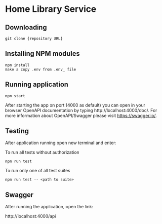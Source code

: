 # Home Library Service

## Downloading

```
git clone {repository URL}
```

## Installing NPM modules

```
npm install
make a copy .env from .env_ file
```

## Running application

```
npm start
```

After starting the app on port (4000 as default) you can open
in your browser OpenAPI documentation by typing http://localhost:4000/doc/.
For more information about OpenAPI/Swagger please visit https://swagger.io/.

## Testing

After application running open new terminal and enter:

To run all tests without authorization

```
npm run test
```

To run only one of all test suites

```
npm run test -- <path to suite>
```


## Swagger

After running the application, open the link:

http://localhost:4000/api
